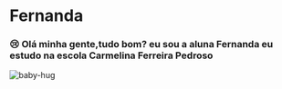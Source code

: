# Fernanda

### 😢 Olá minha gente,tudo bom? eu sou a aluna Fernanda eu estudo na escola Carmelina Ferreira Pedroso
![baby-hug](https://user-images.githubusercontent.com/108410329/183127841-f3759af3-b0ae-432b-a501-99c3f8a999ac.gif)
